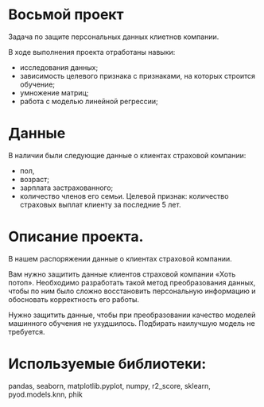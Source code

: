 # Восьмой проект 

Задача по защите персональных данных клиетнов компании.


В ходе выполнения проекта отработаны навыки:
- исследования данных;
- зависимость целевого признака с признаками, на которых строится обучение;
- умножение матриц;
- работа с моделью линейной регрессии;


# Данные
В наличии были следующие данные о клиентах страховой компании:

- пол, 
- возраст;
- зарплата застрахованного;
- количество членов его семьи.
Целевой признак: количество страховых выплат клиенту за последние 5 лет.


# Описание проекта.

В нашем распоряжении данные о клиентах страховой компании.

Вам нужно защитить данные клиентов страховой компании «Хоть потоп». Необходимо разработать такой метод преобразования данных, чтобы по ним было сложно восстановить персональную информацию и обосновать корректность его работы.

Нужно защитить данные, чтобы при преобразовании качество моделей машинного обучения не ухудшилось. Подбирать наилучшую модель не требуется.


# Используемые библиотеки:

pandas, seaborn, matplotlib.pyplot, numpy, r2_score, sklearn, pyod.models.knn, phik
